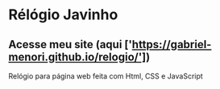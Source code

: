 # Rélógio Javinho
## Acesse meu site (aqui ['https://gabriel-menori.github.io/relogio/'])
Relógio para página web feita com Html, CSS e JavaScript
